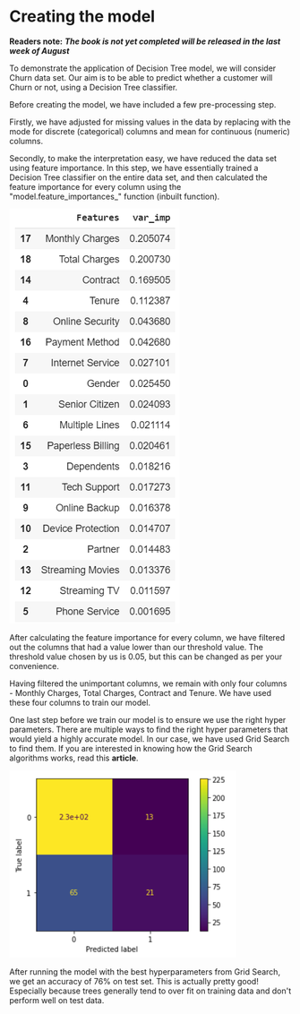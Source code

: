 # Creating the model

**Readers note:** _**The book is not yet completed will be released in the last week of August**_

To demonstrate the application of Decision Tree model, we will consider Churn data set. Our aim is to be able to predict whether a customer will Churn or not, using a Decision Tree classifier. 

Before creating the model, we have included a few pre-processing step. 

Firstly, we have adjusted for missing values in the data by replacing with the mode for discrete \(categorical\) columns and mean for continuous \(numeric\) columns.

Secondly, to make the interpretation easy, we have reduced the data set using feature importance. In this step, we have essentially trained a Decision Tree classifier on the entire data set, and then calculated the feature importance for every column using the "model.feature\_importances\_" function \(inbuilt function\).

![Variable Importance](../../.gitbook/assets/image%20%2821%29.png)

After calculating the feature importance for every column, we have filtered out the columns that had a value lower than our threshold value. The threshold value chosen by us is 0.05, but this can be changed as per your convenience. 

Having filtered the unimportant columns, we remain with only four columns - Monthly Charges, Total Charges, Contract and Tenure. We have used these four columns to train our model.

One last step before we train our model is to ensure we use the right hyper parameters. There are multiple ways to find the right hyper parameters that would yield a highly accurate model. In our case, we have used Grid Search to find them. If you are interested in knowing how the Grid Search algorithms works, read this **article**. 

![Confusion Matrix for test data](../../.gitbook/assets/image%20%2820%29.png)

After running the model with the best hyperparameters from Grid Search, we get an accuracy of 76% on test set. This is actually pretty good! Especially because trees generally tend to over fit on training data and don't perform well on test data. 


